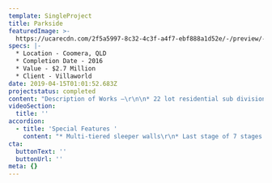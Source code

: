 ```yaml
---
template: SingleProject
title: Parkside
featuredImage: >-
  https://ucarecdn.com/2f5a5997-8c32-4c3f-a4f7-ebf888a1d52e/-/preview/-/enhance/53/
specs: |-
  * Location - Coomera, QLD
  * Completion Date - 2016
  * Value - $2.7 Million
  * Client - Villaworld
date: 2019-04-15T01:01:52.683Z
projectstatus: completed
content: "Description of Works –\r\n\n* 22 lot residential sub division"
videoSection:
  title: ''
accordion:
  - title: 'Special Features '
    content: "* Multi-tiered sleeper walls\r\n* Last stage of 7 stages for Villaworld at Coomera"
cta:
  buttonText: ''
  buttonUrl: ''
meta: {}
---
```


